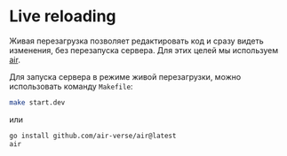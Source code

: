 # Live reloading

Живая перезагрузка позволяет редактировать код и сразу видеть изменения, без перезапуска сервера.
Для этих целей мы используем [air](https://github.com/air-verse/air).

Для запуска сервера в режиме живой перезагрузки, можно использовать команду `Makefile`:

```bash
make start.dev
```

или

```bash
go install github.com/air-verse/air@latest
air
```